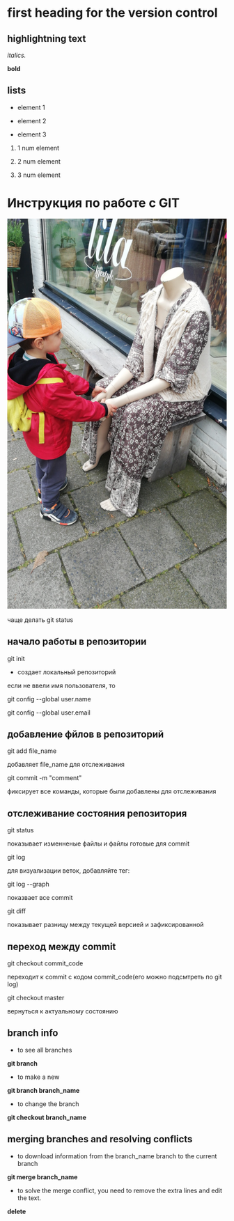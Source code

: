 # first heading for the version control 

## highlightning text

 *italics.*

 **bold**

## lists

 * element 1

 * element 2

 * element 3

 1. 1 num element

 2. 2 num element

 3. 3 num element

# Инструкция по работе с GIT

![error](funny.jpg)

чаще делать git status

## начало работы в репозитории

git init

* создает локальный репозиторий

если не ввели имя пользователя, то

git config --global user.name

git config --global user.email

## добавление фйлов в репозиторий

git add file_name

добавляет file_name  для отслеживания

git commit -m "comment"

фиксирует все команды, которые были добавлены для отслеживания

## отслеживание состояния репозитория

git status

 показывает изменненые файлы и файлы готовые для commit

git log

для визуализации веток, добавляйте тег:

git log --graph

показвает все commit 

git diff

показывает разницу между текущей версией и зафиксированной 

## переход между commit

git checkout commit_code

переходит к commit с кодом commit_code(его можно подсмтреть по git log)

git checkout master

вернуться к актуальному состоянию

## branch info

* to see all branches 

**git branch**

* to make a new 

**git branch branch_name**

* to change the branch 

**git checkout branch_name**

## merging branches and resolving conflicts

* to download information from the branch_name branch to the current branch

**git merge branch_name**

* to solve the merge conflict, you need to remove the extra lines and edit the text.

**delete**

